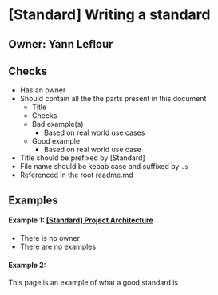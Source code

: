 # [Standard] Writing a standard

## Owner: Yann Leflour

## Checks
- Has an owner
- Should contain all the the parts present in this document
  - Title
  - Checks
  - Bad example(s)
    - Based on real world use cases
  - Good example
    - Based on real world use case
- Title should be prefixed by [Standard]
- File name should be kebab case and suffixed by `.s`
- Referenced in the root readme.md

## Examples

#### Example 1: [[Standard] Project Architecture](/react-native/architecture/project-architecture.s.md)

- There is no owner
- There are no examples

#### Example 2:

This page is an example of what a good standard is
